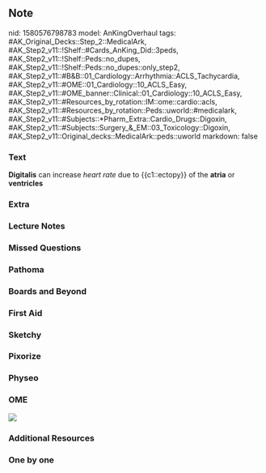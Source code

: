## Note
nid: 1580576798783
model: AnKingOverhaul
tags: #AK_Original_Decks::Step_2::MedicalArk, #AK_Step2_v11::!Shelf::#Cards_AnKing_Did::3peds, #AK_Step2_v11::!Shelf::Peds::no_dupes, #AK_Step2_v11::!Shelf::Peds::no_dupes::only_step2, #AK_Step2_v11::#B&B::01_Cardiology::Arrhythmia::ACLS_Tachycardia, #AK_Step2_v11::#OME::01_Cardiology::10_ACLS_Easy, #AK_Step2_v11::#OME_banner::Clinical::01_Cardiology::10_ACLS_Easy, #AK_Step2_v11::#Resources_by_rotation::IM::ome::cardio::acls, #AK_Step2_v11::#Resources_by_rotation::Peds::uworld::#medicalark, #AK_Step2_v11::#Subjects::*Pharm_Extra::Cardio_Drugs::Digoxin, #AK_Step2_v11::#Subjects::Surgery_&_EM::03_Toxicology::Digoxin, #AK_Step2_v11::Original_decks::MedicalArk::peds::uworld
markdown: false

### Text
<b>Digitalis</b> can increase <i>heart rate</i> due to
{{c1::ectopy}} of the <b>atria</b> or <b>ventricles</b>

### Extra


### Lecture Notes


### Missed Questions


### Pathoma


### Boards and Beyond


### First Aid


### Sketchy


### Pixorize


### Physeo


### OME
<div class="ome-widget">
  <a href=
  "https://onlinemeded.org/spa/cardiology/acls-easy/acquire?ref=anki">
  <img src="_OME_AnkiFlashcards_Lesson_2.png"></a>
</div>

### Additional Resources


### One by one


